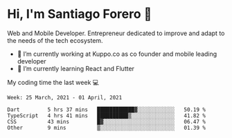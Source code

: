 # Hi, I'm Santiago Forero 👋
Web and Mobile Developer. Entrepreneur dedicated to improve and adapt to the needs of the tech ecosystem.

- 🔭 I’m currently working at Kuppo.co as co founder and mobile leading developer
- 🌱 I’m currently learning React and Flutter

My coding time the last week 💻
<!--START_SECTION:waka-->
```text
Week: 25 March, 2021 - 01 April, 2021

Dart         5 hrs 37 mins   ████████████▓░░░░░░░░░░░░   50.19 % 
TypeScript   4 hrs 41 mins   ██████████▒░░░░░░░░░░░░░░   41.82 % 
CSS          43 mins         █▓░░░░░░░░░░░░░░░░░░░░░░░   06.47 % 
Other        9 mins          ▒░░░░░░░░░░░░░░░░░░░░░░░░   01.39 % 
```
<!--END_SECTION:waka-->
